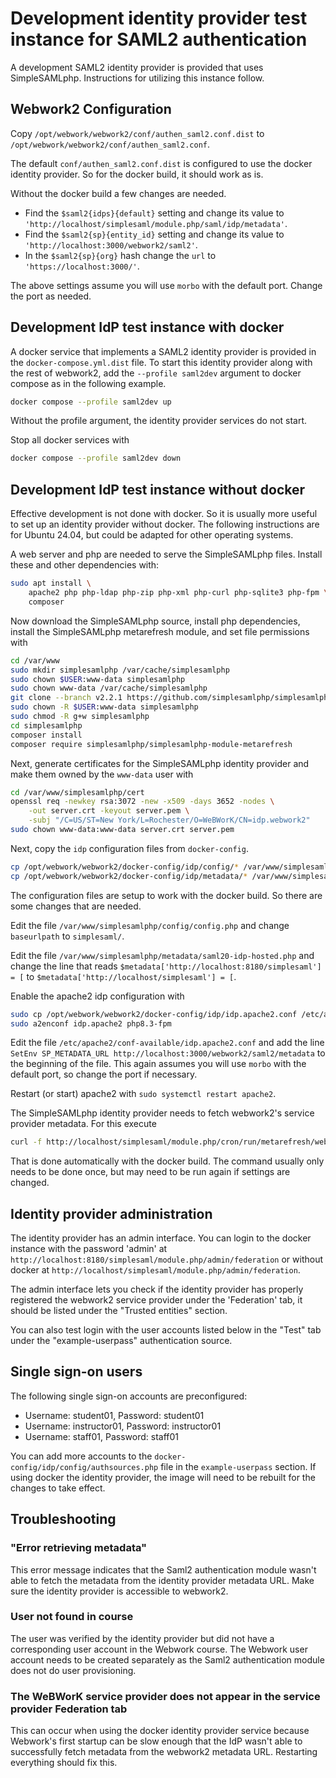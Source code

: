 # Development identity provider test instance for SAML2 authentication

A development SAML2 identity provider is provided that uses SimpleSAMLphp.
Instructions for utilizing this instance follow.

## Webwork2 Configuration

Copy `/opt/webwork/webwork2/conf/authen_saml2.conf.dist` to
`/opt/webwork/webwork2/conf/authen_saml2.conf`.

The default `conf/authen_saml2.conf.dist` is configured to use the docker
identity provider. So for the docker build, it should work as is.

Without the docker build a few changes are needed.

- Find the `$saml2{idps}{default}` setting and change its value to
  `'http://localhost/simplesaml/module.php/saml/idp/metadata'`.
- Find the `$saml2{sp}{entity_id}` setting and change its value to
  `'http://localhost:3000/webwork2/saml2'`.
- In the `$saml2{sp}{org}` hash change the `url` to `'https://localhost:3000/'`.

The above settings assume you will use `morbo` with the default port.  Change
the port as needed.

## Development IdP test instance with docker

A docker service that implements a SAML2 identity provider is provided in the
`docker-compose.yml.dist` file. To start this identity provider along with the
rest of webwork2, add the `--profile saml2dev` argument to docker compose as in
the following example.

```bash
docker compose --profile saml2dev up
```

Without the profile argument, the identity provider services do not start.

Stop all docker services with

```bash
docker compose --profile saml2dev down
```

## Development IdP test instance without docker

Effective development is not done with docker. So it is usually more useful to
set up an identity provider without docker. The following instructions are for
Ubuntu 24.04, but could be adapted for other operating systems.

A web server and php are needed to serve the SimpleSAMLphp files.  Install these
and other dependencies with:

```bash
sudo apt install \
    apache2 php php-ldap php-zip php-xml php-curl php-sqlite3 php-fpm \
    composer
```

Now download the SimpleSAMLphp source, install php dependencies, install the
SimpleSAMLphp metarefresh module, and set file permissions with

```bash
cd /var/www
sudo mkdir simplesamlphp /var/cache/simplesamlphp
sudo chown $USER:www-data simplesamlphp
sudo chown www-data /var/cache/simplesamlphp
git clone --branch v2.2.1 https://github.com/simplesamlphp/simplesamlphp.git
sudo chown -R $USER:www-data simplesamlphp
sudo chmod -R g+w simplesamlphp
cd simplesamlphp
composer install
composer require simplesamlphp/simplesamlphp-module-metarefresh
```

Next, generate certificates for the SimpleSAMLphp identity provider and make
them owned by the `www-data` user with

```bash
cd /var/www/simplesamlphp/cert
openssl req -newkey rsa:3072 -new -x509 -days 3652 -nodes \
    -out server.crt -keyout server.pem \
    -subj "/C=US/ST=New York/L=Rochester/O=WeBWorK/CN=idp.webwork2"
sudo chown www-data:www-data server.crt server.pem
```

Next, copy the `idp` configuration files from `docker-config`.

```bash
cp /opt/webwork/webwork2/docker-config/idp/config/* /var/www/simplesamlphp/config/
cp /opt/webwork/webwork2/docker-config/idp/metadata/* /var/www/simplesamlphp/metadata/
```

The configuration files are setup to work with the docker build. So there are
some changes that are needed.

Edit the file `/var/www/simplesamlphp/config/config.php` and change
`baseurlpath` to `simplesaml/`.

Edit the file `/var/www/simplesamlphp/metadata/saml20-idp-hosted.php` and change
the line that reads
`$metadata['http://localhost:8180/simplesaml'] = [`
to
`$metadata['http://localhost/simplesaml'] = [`.

Enable the apache2 idp configuration with

```bash
sudo cp /opt/webwork/webwork2/docker-config/idp/idp.apache2.conf /etc/apache2/conf-available
sudo a2enconf idp.apache2 php8.3-fpm
```

Edit the file `/etc/apache2/conf-available/idp.apache2.conf` and add the line
`SetEnv SP_METADATA_URL http://localhost:3000/webwork2/saml2/metadata` to the
beginning of the file. This again assumes you will use `morbo` with the default
port, so change the port if necessary.

Restart (or start) apache2 with `sudo systemctl restart apache2`.

The SimpleSAMLphp identity provider needs to fetch webwork2's service provider
metadata.  For this execute

```bash
curl -f http://localhost/simplesaml/module.php/cron/run/metarefresh/webwork2
```

That is done automatically with the docker build.  The command usually only
needs to be done once, but may need to be run again if settings are changed.

## Identity provider administration

The identity provider has an admin interface. You can login to the docker
instance with the password 'admin' at
`http://localhost:8180/simplesaml/module.php/admin/federation`
or without docker at
`http://localhost/simplesaml/module.php/admin/federation`.

The admin interface lets you check if the identity provider has properly
registered the webwork2 service provider under the 'Federation' tab, it should
be listed under the "Trusted entities" section.

You can also test login with the user accounts listed below in the "Test" tab
under the "example-userpass" authentication source.

## Single sign-on users

The following single sign-on accounts are preconfigured:

- Username: student01, Password: student01
- Username: instructor01, Password: instructor01
- Username: staff01, Password: staff01

You can add more accounts to the `docker-config/idp/config/authsources.php` file
in the `example-userpass` section. If using docker the identity provider, the
image will need to be rebuilt for the changes to take effect.

## Troubleshooting

### "Error retrieving metadata"

This error message indicates that the Saml2 authentication module wasn't able to
fetch the metadata from the identity provider metadata URL. Make sure the
identity provider is accessible to webwork2.

### User not found in course

The user was verified by the identity provider but did not have a corresponding
user account in the Webwork course. The Webwork user account needs to be created
separately as the Saml2 authentication module does not do user provisioning.

### The WeBWorK service provider does not appear in the service provider Federation tab

This can occur when using the docker identity provider service because Webwork's
first startup can be slow enough that the IdP wasn't able to successfully fetch
metadata from the webwork2 metadata URL. Restarting everything should fix this.
